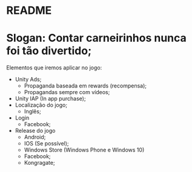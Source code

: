 # README #

# Slogan: Contar carneirinhos nunca foi tão divertido;

Elementos que iremos aplicar no jogo:
- Unity Ads;
  - Propaganda baseada em rewards (recompensa);
  - Propagandas sempre com vídeos;
- Unity IAP (In app purchase);
- Localização do jogo;
  - Inglês;
- Login
  - Facebook;
- Release do jogo
  - Android;
  - IOS (Se possível);
  -  Windows Store (Windows Phone e Windows 10)
  -  Facebook;
  - Kongragate;
